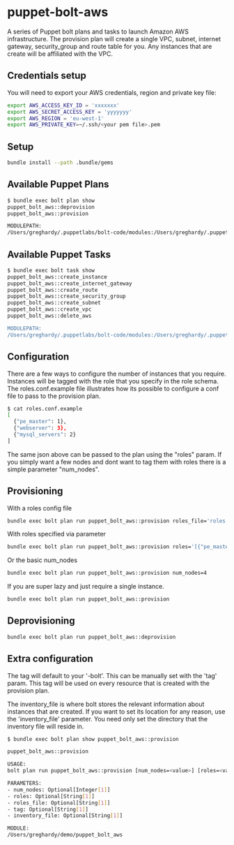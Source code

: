 # puppet-bolt-aws

A series of Puppet bolt plans and tasks to launch Amazon AWS infrastructure.
The provision plan will create a single VPC, subnet, internet gateway, security_group
and route table for you. Any instances that are create will be affiliated with the VPC.

## Credentials setup

You will need to export your AWS credentials, region and private key file:

```bash
export AWS_ACCESS_KEY_ID = 'xxxxxxx'
export AWS_SECRET_ACCESS_KEY = 'yyyyyyy'
export AWS_REGION = 'eu-west-1'
export AWS_PRIVATE_KEY=~/.ssh/<your pem file>.pem
```

## Setup

```bash
bundle install --path .bundle/gems
```

## Available Puppet Plans

```bash
$ bundle exec bolt plan show
puppet_bolt_aws::deprovision
puppet_bolt_aws::provision

MODULEPATH:
/Users/greghardy/.puppetlabs/bolt-code/modules:/Users/greghardy/.puppetlabs/bolt-code/site-modules:/Users/greghardy/.puppetlabs/etc/code/modules:/Users/greghardy/demo
```

## Available Puppet Tasks
```bash
$ bundle exec bolt task show
puppet_bolt_aws::create_instance                                                     This task creates an AWS instance
puppet_bolt_aws::create_internet_gateway                                             This task creates an AWS Internet Gateway
puppet_bolt_aws::create_route                                                        This task creates an AWS Internet Gateway
puppet_bolt_aws::create_security_group                                               This task creates an AWS security group
puppet_bolt_aws::create_subnet                                                       This task creates an AWS subnet
puppet_bolt_aws::create_vpc                                                          This task creates an AWS subnet
puppet_bolt_aws::delete_aws                                                          This task creates an delete's all aws EC2 and VPC resources for a given tag

MODULEPATH:
/Users/greghardy/.puppetlabs/bolt-code/modules:/Users/greghardy/.puppetlabs/bolt-code/site-modules:/Users/greghardy/.puppetlabs/etc/code/modules:/Users/greghardy/demo
```

## Configuration

There are a few ways to configure the number of instances that you require. Instances will be tagged with the role 
that you specify in the role schema. The roles.conf.example file illustrates how its possible to configure a conf file 
to pass to the provision plan.

```bash
$ cat roles.conf.example
[
  {"pe_master": 1},
  {"webserver": 3},
  {"mysql_servers": 2}
]
```

The same json above can be passed to the plan using the "roles" param. If you simply want a few nodes and dont want to tag them with roles
there is a simple parameter "num_nodes".

## Provisioning

With a roles config file

```bash
bundle exec bolt plan run puppet_bolt_aws::provision roles_file='roles.conf.example'
```

With roles specified via parameter

```bash
bundle exec bolt plan run puppet_bolt_aws::provision roles='[{"pe_master": 1},{"webserver": 3}]'
```

Or the basic num_nodes

```bash
bundle exec bolt plan run puppet_bolt_aws::provision num_nodes=4
```

If you are super lazy and just require a single instance.

```bash
bundle exec bolt plan run puppet_bolt_aws::provision
```

## Deprovisioning

```bash
bundle exec bolt plan run puppet_bolt_aws::deprovision
```

## Extra configuration

The tag will default to your '<username>-bolt'. This can be manually set with the 'tag' param. This tag will be used on every resource that
is created with the provision plan.

The inventory_file is where bolt stores the relevant information about instances that are created. If you want to set its location for any reason, use the 'inventory_file' parameter. You need only set the directory that the inventory file will reside in.

```bash
$ bundle exec bolt plan show puppet_bolt_aws::provision

puppet_bolt_aws::provision

USAGE:
bolt plan run puppet_bolt_aws::provision [num_nodes=<value>] [roles=<value>] [roles_file=<value>] [tag=<value>] [inventory_file=<value>]

PARAMETERS:
- num_nodes: Optional[Integer[1]]
- roles: Optional[String[1]]
- roles_file: Optional[String[1]]
- tag: Optional[String[1]]
- inventory_file: Optional[String[1]]

MODULE:
/Users/greghardy/demo/puppet_bolt_aws


```
